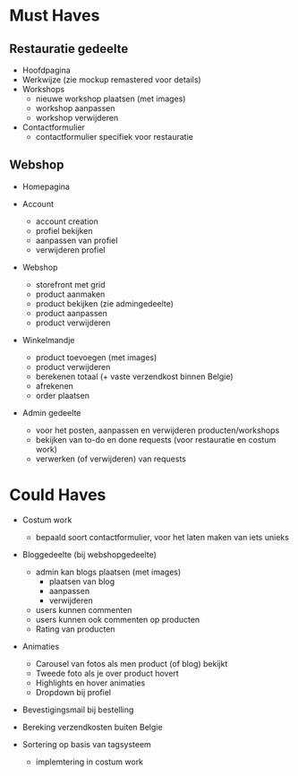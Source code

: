 # Must Haves

## Restauratie gedeelte

- Hoofdpagina
- Werkwijze (zie mockup remastered voor details)
- Workshops
  - nieuwe workshop plaatsen (met images)
  - workshop aanpassen
  - workshop verwijderen
- Contactformulier
  - contactformulier specifiek voor restauratie

## Webshop

- Homepagina

- Account

  - account creation
  - profiel bekijken
  - aanpassen van profiel
  - verwijderen profiel

- Webshop

  - storefront met grid
  - product aanmaken
  - product bekijken (zie admingedeelte)
  - product aanpassen
  - product verwijderen

- Winkelmandje

  - product toevoegen (met images)
  - product verwijderen
  - berekenen totaal (+ vaste verzendkost binnen Belgie)
  - afrekenen
  - order plaatsen

- Admin gedeelte
  - voor het posten, aanpassen en verwijderen producten/workshops
  - bekijken van to-do en done requests (voor restauratie en costum work)
  - verwerken (of verwijderen) van requests

# Could Haves

- Costum work

  - bepaald soort contactformulier, voor het laten maken van iets unieks

- Bloggedeelte (bij webshopgedeelte)

  - admin kan blogs plaatsen (met images)
    - plaatsen van blog
    - aanpassen
    - verwijderen
  - users kunnen commenten
  - users kunnen ook commenten op producten
  - Rating van producten

- Animaties

  - Carousel van fotos als men product (of blog) bekijkt
  - Tweede foto als je over product hovert
  - Highlights en hover animaties
  - Dropdown bij profiel

- Bevestigingsmail bij bestelling

- Bereking verzendkosten buiten Belgie

- Sortering op basis van tagsysteem
  - implemtering in costum work
